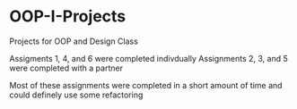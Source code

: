 # OOP-I-Projects
Projects for OOP and Design Class

Assigments 1, 4, and 6 were completed indivdually 
Assignments 2, 3, and 5 were completed with a partner 

Most of these assignments were completed in a short amount of time 
and could definely use some refactoring

